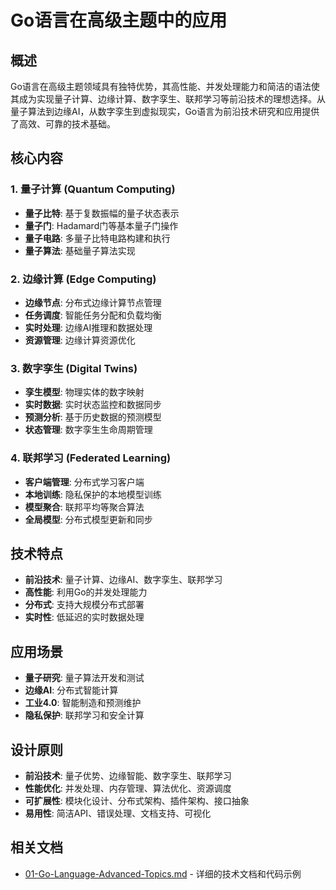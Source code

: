 # Go语言在高级主题中的应用

## 概述

Go语言在高级主题领域具有独特优势，其高性能、并发处理能力和简洁的语法使其成为实现量子计算、边缘计算、数字孪生、联邦学习等前沿技术的理想选择。从量子算法到边缘AI，从数字孪生到虚拟现实，Go语言为前沿技术研究和应用提供了高效、可靠的技术基础。

## 核心内容

### 1. 量子计算 (Quantum Computing)

- **量子比特**: 基于复数振幅的量子状态表示
- **量子门**: Hadamard门等基本量子门操作
- **量子电路**: 多量子比特电路构建和执行
- **量子算法**: 基础量子算法实现

### 2. 边缘计算 (Edge Computing)

- **边缘节点**: 分布式边缘计算节点管理
- **任务调度**: 智能任务分配和负载均衡
- **实时处理**: 边缘AI推理和数据处理
- **资源管理**: 边缘计算资源优化

### 3. 数字孪生 (Digital Twins)

- **孪生模型**: 物理实体的数字映射
- **实时数据**: 实时状态监控和数据同步
- **预测分析**: 基于历史数据的预测模型
- **状态管理**: 数字孪生生命周期管理

### 4. 联邦学习 (Federated Learning)

- **客户端管理**: 分布式学习客户端
- **本地训练**: 隐私保护的本地模型训练
- **模型聚合**: 联邦平均等聚合算法
- **全局模型**: 分布式模型更新和同步

## 技术特点

- **前沿技术**: 量子计算、边缘AI、数字孪生、联邦学习
- **高性能**: 利用Go的并发处理能力
- **分布式**: 支持大规模分布式部署
- **实时性**: 低延迟的实时数据处理

## 应用场景

- **量子研究**: 量子算法开发和测试
- **边缘AI**: 分布式智能计算
- **工业4.0**: 智能制造和预测维护
- **隐私保护**: 联邦学习和安全计算

## 设计原则

- **前沿技术**: 量子优势、边缘智能、数字孪生、联邦学习
- **性能优化**: 并发处理、内存管理、算法优化、资源调度
- **可扩展性**: 模块化设计、分布式架构、插件架构、接口抽象
- **易用性**: 简洁API、错误处理、文档支持、可视化

## 相关文档

- [01-Go-Language-Advanced-Topics.md](./01-Go-Language-Advanced-Topics.md) - 详细的技术文档和代码示例
